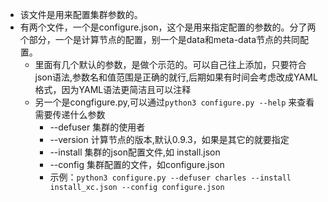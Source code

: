 * 该文件是用来配置集群参数的。
* 有两个文件，一个是configure.json，这个是用来指定配置的参数的。分了两个部分，一个是计算节点的配置，别一个是data和meta-data节点的共同配置。
  * 里面有几个默认的参数，是做个示范的。可以自己往上添加，只要符合json语法,参数名和值范围是正确的就行,后期如果有时间会考虑改成YAML格式，因为YAML语法更简洁且可以注释
  * 另一个是congfigure.py,可以通过`python3 configure.py --help` 来查看需要传递什么参数
    * --defuser 集群的使用者
    * --version 计算节点的版本,默认0.9.3，如果是其它的就要指定
    * --install 集群的json配置文件,如 install.json
    * --config  集群配置的文件，如configure.json
    * 示例：`python3 configure.py --defuser charles --install install_xc.json --config configure.json`
